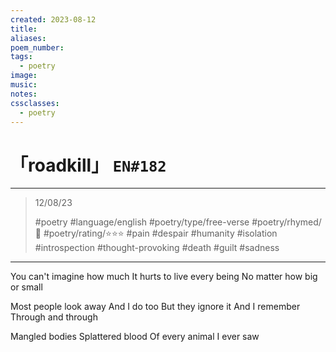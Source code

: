 ```yaml
---
created: 2023-08-12
title:
aliases:
poem_number:
tags:
  - poetry
image:
music:
notes:
cssclasses:
  - poetry
---
```

# 「roadkill」 `EN#182`

---

> 12/08/23
> 
> #poetry 
> #language/english 
> #poetry/type/free-verse 
> #poetry/rhymed/🔴 
> #poetry/rating/⭐⭐⭐ 
> #pain #despair #humanity #isolation #introspection #thought-provoking #death #guilt #sadness 

---

You can't imagine how much
It hurts to live every being
No matter how big or small

Most people look away
And I do too
But they ignore it
And I remember
Through and through

Mangled bodies
Splattered blood
Of every animal
I ever saw
